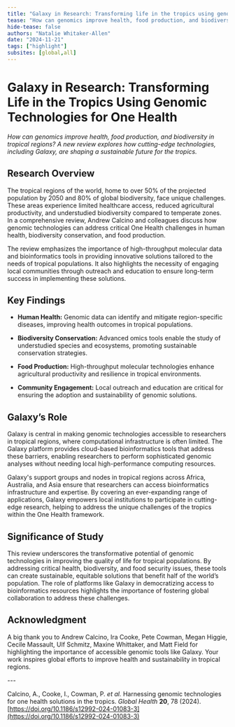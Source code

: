 ```yaml
---
title: "Galaxy in Research: Transforming life in the tropics using genomic technologies for One Health"
tease: "How can genomics improve health, food production, and biodiversity in tropical regions? A new review explores how cutting-edge technologies, including Galaxy, are shaping a sustainable future for the tropics."
hide-tease: false
authors: "Natalie Whitaker-Allen"
date: "2024-11-21"
tags: ["highlight"]
subsites: [global,all]
---
```


# **Galaxy in Research: Transforming Life in the Tropics Using Genomic Technologies for One Health**  
   
*How can genomics improve health, food production, and biodiversity in tropical regions? A new review explores how cutting-edge technologies, including Galaxy, are shaping a sustainable future for the tropics.*  
   
## **Research Overview**  
   
The tropical regions of the world, home to over 50% of the projected population by 2050 and 80% of global biodiversity, face unique challenges. These areas experience limited healthcare access, reduced agricultural productivity, and understudied biodiversity compared to temperate zones. In a comprehensive review, Andrew Calcino and colleagues discuss how genomic technologies can address critical One Health challenges in human health, biodiversity conservation, and food production.  
   
The review emphasizes the importance of high-throughput molecular data and bioinformatics tools in providing innovative solutions tailored to the needs of tropical populations. It also highlights the necessity of engaging local communities through outreach and education to ensure long-term success in implementing these solutions.  
   
## **Key Findings**  
   
- **Human Health:** Genomic data can identify and mitigate region-specific diseases, improving health outcomes in tropical populations.

- **Biodiversity Conservation:** Advanced omics tools enable the study of understudied species and ecosystems, promoting sustainable conservation strategies.

- **Food Production:** High-throughput molecular technologies enhance agricultural productivity and resilience in tropical environments.

- **Community Engagement:** Local outreach and education are critical for ensuring the adoption and sustainability of genomic solutions.  
   
## **Galaxy’s Role**  
   
Galaxy is central in making genomic technologies accessible to researchers in tropical regions, where computational infrastructure is often limited. The Galaxy platform provides cloud-based bioinformatics tools that address these barriers, enabling researchers to perform sophisticated genomic analyses without needing local high-performance computing resources.  
   
Galaxy's support groups and nodes in tropical regions across Africa, Australia, and Asia ensure that researchers can access bioinformatics infrastructure and expertise. By covering an ever-expanding range of applications, Galaxy empowers local institutions to participate in cutting-edge research, helping to address the unique challenges of the tropics within the One Health framework.  
   
## **Significance of Study**  
   
This review underscores the transformative potential of genomic technologies in improving the quality of life for tropical populations. By addressing critical health, biodiversity, and food security issues, these tools can create sustainable, equitable solutions that benefit half of the world’s population. The role of platforms like Galaxy in democratizing access to bioinformatics resources highlights the importance of fostering global collaboration to address these challenges.  
   
## **Acknowledgment**  
   
A big thank you to Andrew Calcino, Ira Cooke, Pete Cowman, Megan Higgie, Cecile Massault, Ulf Schmitz, Maxine Whittaker, and Matt Field for highlighting the importance of accessible genomic tools like Galaxy. Your work inspires global efforts to improve health and sustainability in tropical regions.  

---<br><be> 
   
Calcino, A., Cooke, I., Cowman, P. *et al.* Harnessing genomic technologies for one health solutions in the tropics. *Global Health* **20**, 78 (2024). [https://doi.org/10.1186/s12992-024-01083-3](https://doi.org/10.1186/s12992-024-01083-3)  

